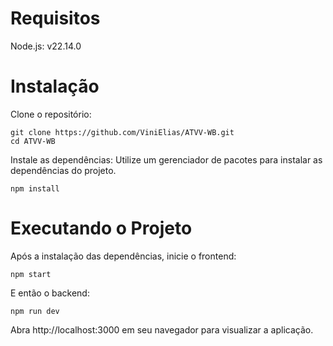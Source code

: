 # Requisitos

Node.js: v22.14.0

# Instalação

Clone o repositório:

    git clone https://github.com/ViniElias/ATVV-WB.git
    cd ATVV-WB

Instale as dependências:
Utilize um gerenciador de pacotes para instalar as dependências do projeto.

    npm install

# Executando o Projeto

Após a instalação das dependências, inicie o frontend:

    npm start

E então o backend:

    npm run dev

Abra http://localhost:3000 em seu navegador para visualizar a aplicação.
